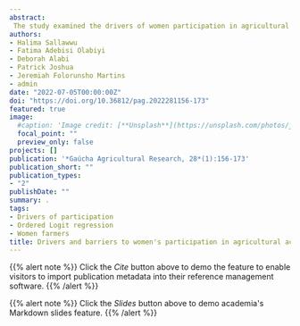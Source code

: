```yaml
---
abstract: 
 The study examined the drivers of women participation in agricultural activities in Nigeria. A total of 636 women farmers were used for the study and data were collected through interview and questionnaire process. Descriptive statistics, Participation index and Ordered Logit regression were used to analyze the data. The results revealed that the mean age, household size, farming experience and farm size were 44 years, 8 members, 18 years and 3.1 ha respectively. The result also revealed that women farmers in Nigeria engaged themselves in agricultural activities such as crop farming, livestock farming, agricultural trading, poultry farming, horticultural farming and aquaculture farming. Result of the participation index revealed that women farmers were actively involved in agriculture with 49.06 % of the women with high level of participation. The regression analysis revealed that the positive drivers of women participation in agricultural activities were household size, marital status, level of education, farming experience, disposable income, extension service and membership of association. In the contrary, distance to farm is a negative driver of women participation in agricultural activities in the study area. In addition, inadequate financial opportunities and inadequate access to extension services were among the serious constraints that hindered women participation in agricultural activities.
authors:
- Halima Sallawwu
- Fatima Adebisi Olabiyi
- Deborah Alabi
- Patrick Joshua
- Jeremiah Folorunsho Martins
- admin
date: "2022-07-05T00:00:00Z"
doi: "https://doi.org/10.36812/pag.2022281156-173"
featured: true
image:
  #caption: 'Image credit: [**Unsplash**](https://unsplash.com/photos/jdD8gXaTZsc)'
  focal_point: ""
  preview_only: false
projects: []
publication: '*Gaúcha Agricultural Research, 28*(1):156-173'
publication_short: ""
publication_types:
- "2"
publishDate: ""
summary: .
tags:
- Drivers of participation
- Ordered Logit regression
- Women farmers
title: Drivers and barriers to women's participation in agricultural activities in Nigeria
---
```

{{% alert note %}}
Click the *Cite* button above to demo the feature to enable visitors to import publication metadata into their reference management software.
{{% /alert %}}

{{% alert note %}}
Click the *Slides* button above to demo academia's Markdown slides feature.
{{% /alert %}}
